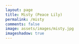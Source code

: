 ```yaml
---
layout: page
title: Misty (Peace Lily)
permalink: /misty
comments: false
image: assets/images/misty.jpg
imageshadow: true
---
```

